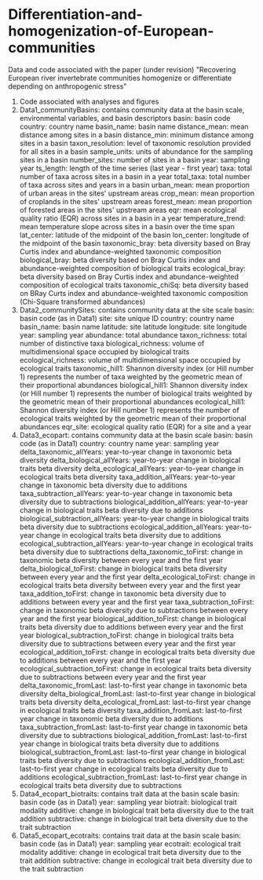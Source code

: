 # Differentiation-and-homogenization-of-European-communities
Data and code associated with the paper (under revision) "Recovering European river invertebrate communities homogenize or differentiate depending on anthropogenic stress"
1. Code associated with analyses and figures
2. Data1_communityBasins: contains community data at the basin scale, environmental variables, and basin descriptors
   basin: basin code
   country: country name
   basin_name: basin name
   distance_mean: mean distance among sites in a basin
   distance_min: minimum distance among sites in a basin
   taxon_resolution: level of taxonomic resolution provided for all sites in a basin
   sample_units: units of abundance for the sampling sites in a basin
   number_sites: number of sites in a basin
   year: sampling year
   ts_length: length of the time series (last year - first year)
   taxa: total number of taxa across sites in a basin in a year
   total_taxa: total number of taxa across sites and years in a basin
   urban_mean: mean proportion of urban areas in the sites' upstream areas
   crop_mean: mean proportion of croplands in the sites' upstream areas
   forest_mean: mean proportion of forested areas in the sites' upstream areas
   eqr: mean ecological quality ratio (EQR) across sites in a basin in a year
   temperature_trend: mean temperature slope across sites in a basin over the time span
   lat_center: latitude of the midpoint of the basin
   lon_center: longitude of the midpoint of the basin
   taxonomic_bray: beta diversity based on Bray Curtis index and abundance-weighted taxonomic composition
   biological_bray: beta diversity based on Bray Curtis index and abundance-weighted composition of biological traits
   ecological_bray: beta diversity based on Bray Curtis index and abundance-weighted composition of ecological traits
   taxonomic_chiSq: beta diversity based on BRay Curts index and abundance-weighted taxonomic composition (Chi-Square transformed abundances)
3. Data2_communitySites: contains community data at the site scale
   basin: basin code (as in Data1)
   site: site unique ID
   country: country name
   basin_name: basin name
   latitude: site latitude
   longitude: site longitude
   year: sampling year
   abundance: total abundance
   taxon_richness: total number of distinctive taxa
   biological_richness: volume of multidimensional space occupied by biological traits
   ecological_richness: volume of multidimensional space occupied by ecological traits
   taxonomic_hill1: Shannon diversity index (or Hill number 1) represents the number of taxa weighted by the geometric mean of their proportional abundances
   biological_hill1: Shannon diversity index (or Hill number 1) represents the number of biological traits weighted by the geometric mean of their proportional abundances
   ecological_hill1: Shannon diversity index (or Hill number 1) represents the number of ecological traits weighted by the geometric mean of their proportional abundances
   eqr_site: ecological quality ratio (EQR) for a site and a year
4. Data3_ecopart: contains community data at the basin scale
   basin: basin code (as in Data1)
   country: country name
   year: sampling year
   delta_taxonomic_allYears: year-to-year change in taxonomic beta diversity
   delta_biological_allYears: year-to-year change in biological traits beta diversity
   delta_ecological_allYears: year-to-year change in ecological traits beta diversity
   taxa_addition_allYears: year-to-year change in taxonomic beta diversity due to additions
   taxa_subtraction_allYears: year-to-year change in taxonomic beta diversity due to subtractions
   biological_addition_allYears: year-to-year change in biological traits beta diversity due to additions
   biological_subtraction_allYears: year-to-year change in biological traits beta diversity due to subtractions
   ecological_addition_allYears: year-to-year change in ecological traits beta diversity due to additions
   ecological_subtraction_allYears: year-to-year change in ecological traits beta diversity due to subtractions
   delta_taxonomic_toFirst: change in taxonomic beta diversity between every year and the first year
   delta_biological_toFirst: change in biological traits beta diversity between every year and the first year
   delta_ecological_toFirst: change in ecological traits beta diversity between every year and the first year
   taxa_addition_toFirst: change in taxonomic beta diversity due to additions between every year and the first year
   taxa_subtraction_toFirst: change in taxonomic beta diversity due to subtractions between every year and the first year
   biological_addition_toFirst: change in biological traits beta diversity due to additions between every year and the first year
   biological_subtraction_toFirst: change in biological traits beta diversity due to subtractions between every year and the first year
   ecological_addition_toFirst: change in ecological traits beta diversity due to additions between every year and the first year
   ecological_subtraction_toFirst: change in ecological traits beta diversity due to subtractions between every year and the first year
   delta_taxonomic_fromLast: last-to-first year change in taxonomic beta diversity
   delta_biological_fromLast: last-to-first year change in biological traits beta diversity
   delta_ecological_fromLast: last-to-first year change in ecological traits beta diversity
   taxa_addition_fromLast: last-to-first year change in taxonomic beta diversity due to additions
   taxa_subtraction_fromLast: last-to-first year change in taxonomic beta diversity due to subtractions
   biological_addition_fromLast: last-to-first year change in biological traits beta diversity due to additions
   biological_subtraction_fromLast: last-to-first year change in biological traits beta diversity due to subtractions
   ecological_addition_fromLast: last-to-first year change in ecological traits beta diversity due to additions
   ecological_subtraction_fromLast: last-to-first year change in ecological traits beta diversity due to subtractions
5. Data4_ecopart_biotraits: contains trait data at the basin scale
   basin: basin code (as in Data1)
   year: sampling year
   biotrait: biological trait modality
   additive: change in biological trait beta diversity due to the trait addition
   subtractive: change in biological trait beta diversity due to the trait subtraction
6. Data5_ecopart_ecotraits: contains trait data at the basin scale
   basin: basin code (as in Data1)
   year: sampling year
   ecotrait: ecological trait modality
   additive: change in ecological trait beta diversity due to the trait addition
   subtractive: change in ecological trait beta diversity due to the trait subtraction
